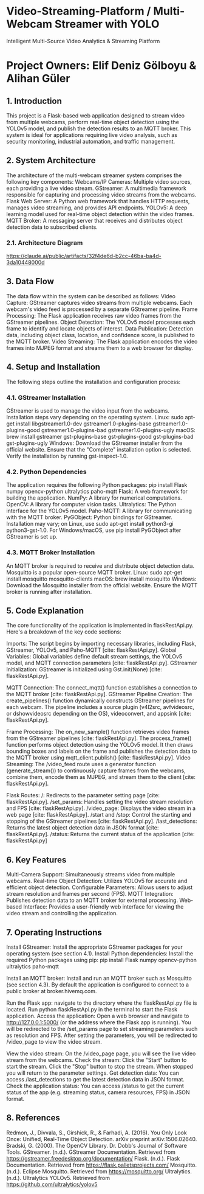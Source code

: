# Video-Streaming-Platform / Multi-Webcam Streamer with YOLO
Intelligent Multi-Source Video Analytics &amp; Streaming Platform

# Project Owners: Elif Deniz Gölboyu & Alihan Güler

## 1. Introduction
This project is a Flask-based web application designed to stream video from multiple webcams, perform real-time object detection using the YOLOv5 model, and publish the detection results to an MQTT broker. This system is ideal for applications requiring live video analysis, such as security monitoring, industrial automation, and traffic management. 
## 2. System Architecture
The architecture of the multi-webcam streamer system comprises the following key components:
Webcams/IP Cameras: Multiple video sources, each providing a live video stream.
GStreamer: A multimedia framework responsible for capturing and processing video streams from the webcams.
Flask Web Server: A Python web framework that handles HTTP requests, manages video streaming, and provides API endpoints.
YOLOv5: A deep learning model used for real-time object detection within the video frames.
MQTT Broker: A messaging server that receives and distributes object detection data to subscribed clients.

### 2.1. Architecture Diagram
https://claude.ai/public/artifacts/32f4de6d-b2cc-46ba-ba4d-3da10448000d


## 3. Data Flow
The data flow within the system can be described as follows:
Video Capture: GStreamer captures video streams from multiple webcams. Each webcam's video feed is processed by a separate GStreamer pipeline.
Frame Processing: The Flask application receives raw video frames from the GStreamer pipelines.
Object Detection: The YOLOv5 model processes each frame to identify and locate objects of interest.
Data Publication: Detection data, including object class, location, and confidence score, is published to the MQTT broker.
Video Streaming: The Flask application encodes the video frames into MJPEG format and streams them to a web browser for display.


## 4. Setup and Installation
The following steps outline the installation and configuration process:

### 4.1. GStreamer Installation
GStreamer is used to manage the video input from the webcams. Installation steps vary depending on the operating system.
Linux:
sudo apt-get install libgstreamer1.0-dev gstreamer1.0-plugins-base gstreamer1.0-plugins-good gstreamer1.0-plugins-bad gstreamer1.0-plugins-ugly
macOS:
brew install gstreamer gst-plugins-base gst-plugins-good gst-plugins-bad gst-plugins-ugly
Windows:
Download the GStreamer installer from the official website.
Ensure that the "Complete" installation option is selected.
Verify the installation by running gst-inspect-1.0.

### 4.2. Python Dependencies
The application requires the following Python packages:
pip install Flask numpy opencv-python ultralytics paho-mqtt
Flask: A web framework for building the application.
NumPy: A library for numerical computations.
OpenCV: A library for computer vision tasks.
Ultralytics: The Python interface for the YOLOv5 model.
Paho-MQTT: A library for communicating with the MQTT broker.
PyGObject: Python bindings for GStreamer. Installation may vary; on Linux, use sudo apt-get install python3-gi python3-gst-1.0. For Windows/macOS, use pip install PyGObject after GStreamer is set up.

### 4.3. MQTT Broker Installation
An MQTT broker is required to receive and distribute object detection data. Mosquitto is a popular open-source MQTT broker.
Linux:
sudo apt-get install mosquitto mosquitto-clients
macOS:
brew install mosquitto
Windows:
Download the Mosquitto installer from the official website.
Ensure the MQTT broker is running after installation.


## 5. Code Explanation
The core functionality of the application is implemented in flaskRestApi.py. Here's a breakdown of the key code sections:

Imports: The script begins by importing necessary libraries, including Flask, GStreamer, YOLOv5, and Paho-MQTT [cite: flaskRestApi.py].
Global Variables: Global variables define default stream settings, the YOLOv5 model, and MQTT connection parameters [cite: flaskRestApi.py].
GStreamer Initialization: GStreamer is initialized using Gst.init(None) [cite: flaskRestApi.py].

MQTT Connection: The connect_mqtt() function establishes a connection to the MQTT broker [cite: flaskRestApi.py].
GStreamer Pipeline Creation: The create_pipelines() function dynamically constructs GStreamer pipelines for each webcam. The pipeline includes a source plugin (v4l2src, avfvideosrc, or dshowvideosrc depending on the OS), videoconvert, and appsink [cite: flaskRestApi.py].

Frame Processing:
The on_new_sample() function retrieves video frames from the GStreamer pipelines [cite: flaskRestApi.py].
The process_frame() function performs object detection using the YOLOv5 model. It then draws bounding boxes and labels on the frame and publishes the detection data to the MQTT broker using mqtt_client.publish() [cite: flaskRestApi.py].
Video Streaming: The /video_feed route uses a generator function (generate_stream()) to continuously capture frames from the webcams, combine them, encode them as MJPEG, and stream them to the client [cite: flaskRestApi.py].

Flask Routes:
/: Redirects to the parameter setting page [cite: flaskRestApi.py].
/set_params: Handles setting the video stream resolution and FPS [cite: flaskRestApi.py].
/video_page: Displays the video stream in a web page [cite: flaskRestApi.py].
/start and /stop: Control the starting and stopping of the GStreamer pipelines [cite: flaskRestApi.py].
/last_detections: Returns the latest object detection data in JSON format [cite: flaskRestApi.py].
/status: Returns the current status of the application [cite: flaskRestApi.py]

## 6. Key Features
Multi-Camera Support: Simultaneously streams video from multiple webcams.
Real-time Object Detection: Utilizes YOLOv5 for accurate and efficient object detection.
Configurable Parameters: Allows users to adjust stream resolution and frames per second (FPS).
MQTT Integration: Publishes detection data to an MQTT broker for external processing.
Web-based Interface: Provides a user-friendly web interface for viewing the video stream and controlling the application.

## 7. Operating Instructions
Install GStreamer: Install the appropriate GStreamer packages for your operating system (see section 4.1).
Install Python dependencies: Install the required Python packages using pip: pip install Flask numpy opencv-python ultralytics paho-mqtt

Install an MQTT broker: Install and run an MQTT broker such as Mosquitto (see section 4.3). By default the application is configured to connect to a public broker at broker.hivemq.com.

Run the Flask app: navigate to the directory where the flaskRestApi.py file is located. Run python flaskRestApi.py in the terminal to start the Flask application.
Access the application: Open a web browser and navigate to http://127.0.0.1:5000/ (or the address where the Flask app is running).
You will be redirected to the /set_params page to set streaming parameters such as resolution and FPS. 
After setting the parameters, you will be redirected to /video_page to view the video stream.

View the video stream: On the /video_page page, you will see the live video stream from the webcams.
Check the stream:
Click the "Start" button to start the stream.
Click the "Stop" button to stop the stream. When stopped you will return to the parameter settings.
Get detection data: You can access /last_detections to get the latest detection data in JSON format.
Check the application status: You can access /status to get the current status of the app (e.g. streaming status, camera resources, FPS) in JSON format.

## 8. References
Redmon, J., Divvala, S., Girshick, R., & Farhadi, A. (2016). You Only Look Once: Unified, Real-Time Object Detection. arXiv preprint arXiv:1506.02640.
Bradski, G. (2000). The OpenCV Library. Dr. Dobb's Journal of Software Tools.
GStreamer. (n.d.). GStreamer Documentation. Retrieved from https://gstreamer.freedesktop.org/documentation/
Flask. (n.d.). Flask Documentation. Retrieved from https://flask.palletsprojects.com/
Mosquitto. (n.d.). Eclipse Mosquitto. Retrieved from https://mosquitto.org/
Ultralytics. (n.d.). Ultralytics YOLOv5. Retrieved from https://github.com/ultralytics/yolov5

